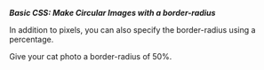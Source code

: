***Basic CSS: Make Circular Images with a border-radius***

In addition to pixels, you can also specify the border-radius using a percentage.

Give your cat photo a border-radius of 50%.
